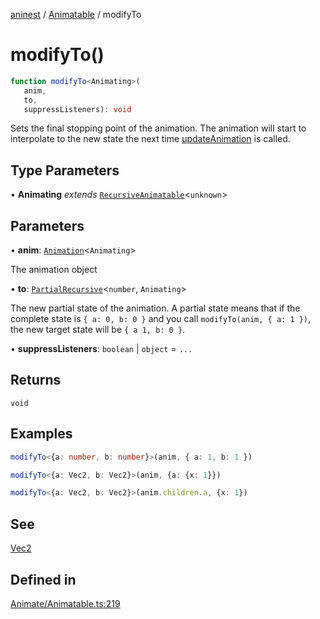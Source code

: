 [aninest](../../index.md) / [Animatable](../index.md) / modifyTo

# modifyTo()

```ts
function modifyTo<Animating>(
   anim, 
   to, 
   suppressListeners): void
```

Sets the final stopping point of the animation.
The animation will start to interpolate to the new state the next
time [updateAnimation](updateAnimation.md) is called.

## Type Parameters

• **Animating** *extends* [`RecursiveAnimatable`](../../AnimatableTypes/type-aliases/RecursiveAnimatable.md)\<`unknown`\>

## Parameters

• **anim**: [`Animation`](../../AnimatableTypes/type-aliases/Animation.md)\<`Animating`\>

The animation object

• **to**: [`PartialRecursive`](../../RecursiveHelpers/type-aliases/PartialRecursive.md)\<`number`, `Animating`\>

The new partial state of the animation. A partial state
means that if the complete state is `{ a: 0, b: 0 }` and you call `modifyTo(anim, { a: 1 })`,
the new target state will be `{ a 1, b: 0 }`.

• **suppressListeners**: `boolean` \| `object` = `...`

## Returns

`void`

## Examples

```ts
modifyTo<{a: number, b: number}>(anim, { a: 1, b: 1 })
```

```ts
modifyTo<{a: Vec2, b: Vec2}>(anim, {a: {x: 1}})
```

```ts
modifyTo<{a: Vec2, b: Vec2}>(anim.children.a, {x: 1})
```

## See

[Vec2](../../Vec2/type-aliases/Vec2.md)

## Defined in

[Animate/Animatable.ts:219](https://github.com/zphrs/aninest/blob/0970e35cce1ccab01b8ce4df8a59f00baff5cfda/core/src/Animate/Animatable.ts#L219)
